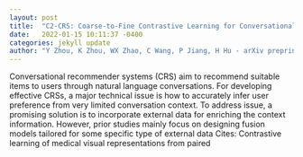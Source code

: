 ```yaml
---
layout: post
title:  "C2-CRS: Coarse-to-Fine Contrastive Learning for Conversational Recommender System"
date:   2022-01-15 10:11:37 -0400
categories: jekyll update
author: "Y Zhou, K Zhou, WX Zhao, C Wang, P Jiang, H Hu - arXiv preprint arXiv:2201.02732, 2022"
---
```

Conversational recommender systems (CRS) aim to recommend suitable items to users through natural language conversations. For developing effective CRSs, a major technical issue is how to accurately infer user preference from very limited conversation context. To address issue, a promising solution is to incorporate external data for enriching the context information. However, prior studies mainly focus on designing fusion models tailored for some specific type of external data Cites: Contrastive learning of medical visual representations from paired